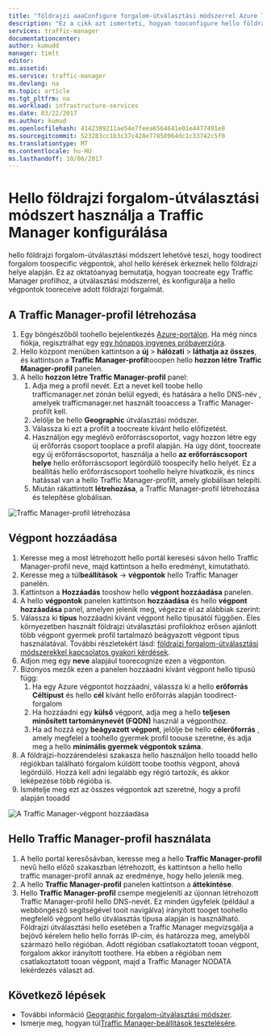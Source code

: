 ```yaml
---
title: "földrajzi aaaConfigure forgalom-útválasztási módszerrel Azure Traffic Manager |} Microsoft Docs"
description: "Ez a cikk azt ismerteti, hogyan tooconfigure hello földrajzi forgalom-útválasztási módszert Azure Traffic Manager használatával"
services: traffic-manager
documentationcenter: 
author: kumudd
manager: timlt
editor: 
ms.assetid: 
ms.service: traffic-manager
ms.devlang: na
ms.topic: article
ms.tgt_pltfrm: na
ms.workload: infrastructure-services
ms.date: 03/22/2017
ms.author: kumud
ms.openlocfilehash: 4142389211ae54e7feea6564641e01e4477491e8
ms.sourcegitcommit: 523283cc1b3c37c428e77850964dc1c33742c5f0
ms.translationtype: MT
ms.contentlocale: hu-HU
ms.lasthandoff: 10/06/2017
---
```

# <a name="configure-hello-geographic-traffic-routing-method-using-traffic-manager"></a>Hello földrajzi forgalom-útválasztási módszert használja a Traffic Manager konfigurálása

hello földrajzi forgalom-útválasztási módszert lehetővé teszi, hogy toodirect forgalom toospecific végpontok, ahol hello kérések érkeznek hello földrajzi helye alapján. Ez az oktatóanyag bemutatja, hogyan toocreate egy Traffic Manager profilhoz, a útválasztási módszerrel, és konfigurálja a hello végpontok tooreceive adott földrajzi forgalmát.

## <a name="create-a-traffic-manager-profile"></a>A Traffic Manager-profil létrehozása

1. Egy böngészőből toohello bejelentkezés [Azure-portálon](http://portal.azure.com). Ha még nincs fiókja, regisztrálhat egy [egy hónapos ingyenes próbaverzióra](https://azure.microsoft.com/free/).
2. Hello központ menüben kattintson a **új** > **hálózati** > **láthatja az összes**, és kattintson a **Traffic Manager-profil**tooopen hello **hozzon létre Traffic Manager-profil** panelen.
3. A hello **hozzon létre Traffic Manager-profil** panel:
    1. Adja meg a profil nevét. Ezt a nevet kell toobe hello trafficmanager.net zónán belül egyedi, és hatására a hello DNS-név <profilename>, amelyek trafficmanager.net használt tooaccess a Traffic Manager-profilt kell.
    2. Jelölje be hello **Geographic** útválasztási módszer.
    3. Válassza ki ezt a profilt a toocreate kívánt hello előfizetést.
    4. Használjon egy meglévő erőforráscsoportot, vagy hozzon létre egy új erőforrás csoport tooplace a profil alapján. Ha úgy dönt, toocreate egy új erőforráscsoportot, használja a hello **az erőforráscsoport helye** hello erőforráscsoport legördülő toospecify hello helyét. Ez a beállítás hello erőforráscsoport toohello helyre hivatkozik, és nincs hatással van a hello Traffic Manager-profilt, amely globálisan telepíti.
    5. Miután rákattintott **létrehozása**, a Traffic Manager-profil létrehozása és telepítése globálisan.

![Traffic Manager-profil létrehozása](./media/traffic-manager-geographic-routing-method/create-traffic-manager-profile.png)

## <a name="add-endpoints"></a>Végpont hozzáadása

1. Keresse meg a most létrehozott hello portál keresési sávon hello Traffic Manager-profil neve, majd kattintson a hello eredményt, kimutatható.
2. Keresse meg a túl**beállítások** -> **végpontok** hello Traffic Manager panelén.
3. Kattintson a **Hozzáadás** tooshow hello **végpont hozzáadása** panelen.
3. A hello **végpontok** panelen kattintson **hozzáadása** és hello **végpont hozzáadása** panel, amelyen jelenik meg, végezze el az alábbiak szerint:
4. Válassza ki **típus** hozzáadni kívánt végpont hello típusától függően. Éles környezetben használt földrajzi útválasztási profilokhoz erősen ajánlott több végpont gyermek profil tartalmazó beágyazott végpont típus használatával. További részletekért lásd: [földrajzi forgalom-útválasztási módszerekkel kapcsolatos gyakori kérdések](traffic-manager-FAQs.md).
5. Adjon meg egy **neve** alapjául toorecognize ezen a végponton.
6. Bizonyos mezők ezen a panelen hozzáadni kívánt végpont hello típusú függ:
    1. Ha egy Azure végpontot hozzáadni, válassza ki a hello **erőforrás Céltípust** és hello **cél** kívánt hello erőforrás alapján toodirect-forgalom
    2. Ha hozzáadni egy **külső** végpont, adja meg a hello **teljesen minősített tartománynevét (FQDN)** használ a végponthoz.
    3. Ha ad hozzá egy **beágyazott végpont**, jelölje be hello **célerőforrás** , amely megfelel a toohello gyermek profil toouse szeretne, és adja meg a hello **minimális gyermek végpontok száma**.
7. A földrajzi-hozzárendelési szakasza hello használjon hello tooadd hello régiókban található forgalom küldött toobe toothis végpont, ahová legördülő. Hozzá kell adni legalább egy régió tartozik, és akkor leképezése több régióba is.
8. Ismételje meg ezt az összes végpontok azt szeretné, hogy a profil alapján tooadd

![A Traffic Manager-végpont hozzáadása](./media/traffic-manager-geographic-routing-method/add-traffic-manager-endpoint.png)

## <a name="use-hello-traffic-manager-profile"></a>Hello Traffic Manager-profil használata
1.  A hello portal keresősávban, keresse meg a hello **Traffic Manager-profil** nevű hello előző szakaszban létrehozott, és kattintson a hello hello traffic manager-profil annak az eredménye, hogy hello jelenik meg.
2. A hello **Traffic Manager-profil** panelen kattintson a **áttekintése**.
3. Hello **Traffic Manager-profil** csempe megjeleníti az újonnan létrehozott Traffic Manager-profil hello DNS-nevét. Ez minden ügyfelek (például a webböngésző segítségével tooit navigálva) irányított tooget toohello megfelelő végpont hello útválasztás típusa alapján is használható.  Földrajzi útválasztási hello esetében a Traffic Manager megvizsgálja a bejövő kérelem hello hello forrás IP-cím, és határozza meg, amelyből származó hello régióban. Adott régióban csatlakoztatott tooan végpont, forgalom akkor irányított toothere. Ha ebben a régióban nem csatlakoztatott tooan végpont, majd a Traffic Manager NODATA lekérdezés választ ad.

## <a name="next-steps"></a>Következő lépések

- További információ [Geographic forgalom-útválasztási módszer](traffic-manager-routing-methods.md#geographic).
- Ismerje meg, hogyan túl[Traffic Manager-beállítások tesztelésére](traffic-manager-testing-settings.md).
